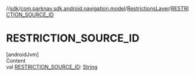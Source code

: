 //[sdk](../../../index.md)/[com.parknav.sdk.android.navigation.model](../index.md)/[RestrictionsLayer](index.md)/[RESTRICTION_SOURCE_ID](-r-e-s-t-r-i-c-t-i-o-n_-s-o-u-r-c-e_-i-d.md)



# RESTRICTION_SOURCE_ID  
[androidJvm]  
Content  
val [RESTRICTION_SOURCE_ID](-r-e-s-t-r-i-c-t-i-o-n_-s-o-u-r-c-e_-i-d.md): [String](https://developer.android.com/reference/kotlin/java/lang/String.html)  



